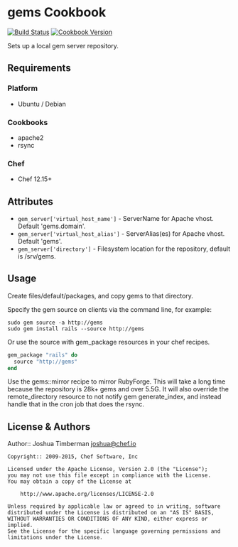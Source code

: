 # gems Cookbook

[![Build Status](https://travis-ci.org/chef-cookbooks/gems.svg?branch=master)](http://travis-ci.org/chef-cookbooks/gems) [![Cookbook Version](https://img.shields.io/cookbook/v/gems.svg)](https://supermarket.chef.io/cookbooks/gems)

Sets up a local gem server repository.

## Requirements

### Platform

- Ubuntu / Debian

### Cookbooks

- apache2
- rsync

### Chef

- Chef 12.15+

## Attributes

- `gem_server['virtual_host_name']` - ServerName for Apache vhost. Default 'gems.domain'.
- `gem_server['virtual_host_alias']` - ServerAlias(es) for Apache vhost. Default 'gems'.
- `gem_server['directory']` - Filesystem location for the repository, default is /srv/gems.

## Usage

Create files/default/packages, and copy gems to that directory.

Specify the gem source on clients via the command line, for example:

```shell
sudo gem source -a http://gems
sudo gem install rails --source http://gems
```

Or use the source with gem_package resources in your chef recipes.

```ruby
gem_package "rails" do
  source "http://gems"
end
```

Use the gems::mirror recipe to mirror RubyForge. This will take a long time because the repository is 28k+ gems and over 5.5G. It will also override the remote_directory resource to not notify gem generate_index, and instead handle that in the cron job that does the rsync.

## License & Authors

Author:: Joshua Timberman [joshua@chef.io](mailto:joshua@chef.io)

```text
Copyright:: 2009-2015, Chef Software, Inc

Licensed under the Apache License, Version 2.0 (the "License");
you may not use this file except in compliance with the License.
You may obtain a copy of the License at

    http://www.apache.org/licenses/LICENSE-2.0

Unless required by applicable law or agreed to in writing, software
distributed under the License is distributed on an "AS IS" BASIS,
WITHOUT WARRANTIES OR CONDITIONS OF ANY KIND, either express or implied.
See the License for the specific language governing permissions and
limitations under the License.
```
